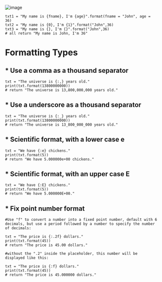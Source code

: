 ![image](https://user-images.githubusercontent.com/60442877/221387612-f95200f8-8b0e-4774-81cb-7b16cdbcd72c.png)

    txt1 = "My name is {fname}, I'm {age}".format(fname = "John", age = 36)
    txt2 = "My name is {0}, I'm {1}".format("John",36)
    txt3 = "My name is {}, I'm {}".format("John",36)
    # all return "My name is John, I'm 36"

# Formatting Types

## * Use a comma as a thousand separator

    txt = "The universe is {:,} years old."
    print(txt.format(13800000000)) 
    # return "The universe is 13,800,000,000 years old."
    
## * Use a underscore as a thousand separator

    txt = "The universe is {:_} years old."
    print(txt.format(13800000000))
    # return "The universe is 13_800_000_000 years old."
    
## * Scientific format, with a lower case e

    txt = "We have {:e} chickens."
    print(txt.format(5))
    # return "We have 5.000000e+00 chickens." 
    
## * Scientific format, with an upper case E

    txt = "We have {:E} chickens."
    print(txt.format(5))
    # return "We have 5.000000E+00."
    
## * Fix point number format

    #Use "f" to convert a number into a fixed point number, default with 6 decimals, but use a period followed by a number to specify the number of decimals:

    txt = "The price is {:.2f} dollars."
    print(txt.format(45))
    # return "The price is 45.00 dollars."

    #without the ".2" inside the placeholder, this number will be displayed like this:

    txt = "The price is {:f} dollars."
    print(txt.format(45))
    # return "The price is 45.000000 dollars."





